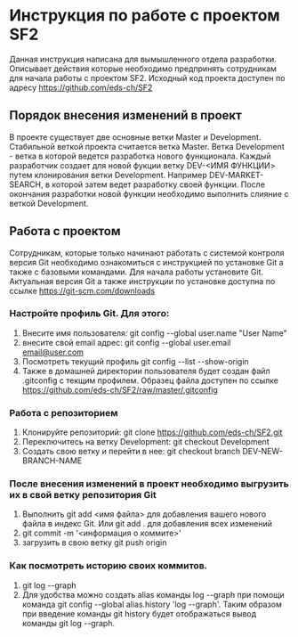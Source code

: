# Инструкция по работе с проектом SF2

Данная инструкция написана для вымышленного отдела разработки. Описывает действия которые необходимо предпринять сотрудникам для начала работы с проектом SF2. Исходный код проекта доступен по адресу https://github.com/eds-ch/SF2

## Порядок внесения изменений в проект

В проекте существует две основные ветки Master и Development. Cтабильной веткой проекта считается ветка Master. Ветка Development - ветка в которой ведется разработка нового функционала. Каждый разработчик создает для новой фукции ветку DEV-<ИМЯ ФУНКЦИИ> путем клонирования ветки Development. Например DEV-MARKET-SEARCH, в которой затем ведет разработку своей функции. После окончания разработки новой функции необходимо выполнить слияние с веткой Development. 

## Работа с проектом

Сотрудникам, которые только начинают работать с системой контроля версия Git необходимо ознакомиться с инструкцией по установке Git а также с базовыми командами. Для начала работы установите Git. Актуальная версия Git а также инструкции по установке доступна по ссылке https://git-scm.com/downloads

### Настройте профиль Git. Для этого:
1) Внесите имя пользователя: git config --global user.name "User Name"
2) внесите свой email адрес: git config --global user.email email@user.com
3) Посмотреть текущий профиль git config --list --show-origin
4) Также в домашней директории пользователя будет создан файл .gitconfig с текщим профилем. Образец файла доступен по ссылке https://github.com/eds-ch/SF2/raw/master/.gitconfig

### Работа с репозиторием
1) Клонируйте репозиторий: git clone https://github.com/eds-ch/SF2.git 
2) Переключитесь на ветку Development: git checkout Development
3) Создать свою ветку и перейти в нее: git checkout branch DEV-NEW-BRANCH-NAME

### После внесения изменений в проект необходимо выгрузить их в свой ветку репозитория Git
1) Выполнить git add <имя файла> для добавления вашего нового файла в индекс Git. Или git add . для добавления всех изменений
2) git commit -m '<информация о коммите>'
3) загрузить в свою ветку git push origin <name of branch>

### Как посмотреть историю своих коммитов.
 1) git log --graph
 2) Для удобства можно создать alias команды log --graph при помощи команда git config --global alias.history 'log --graph'. Таким образом при введение команды git history будет отображаться вывод команды git log --graph.

